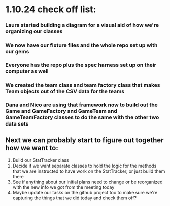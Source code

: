 # 1.10.24 check off list:
### Laura started building a diagram for a visual aid of how we're organizing our classes
### We now have our fixture files and the whole repo set up with our gems

### Everyone has the repo plus the spec harness set up on their computer as well

###  We created the team class and team factory class that makes Team objects out of the CSV data for the teams

### Dana and Nico are using that framework now to build out the Game and GameFactory and GameTeam and GameTeamFactory classes to do the same with the other two data sets



## Next we can probably start to figure out together how we want to:
1. Build our StatTracker class
2. Decide if we want separate classes to hold the logic for the methods that we are instructed to have work on the StatTracker, or just build them there
3. See if anything about our initial plans need to change or be reorganized with the new info we got from the meeting today
4. Maybe update our tasks on the github project too to make sure we're capturing the things that we did today and check them off?